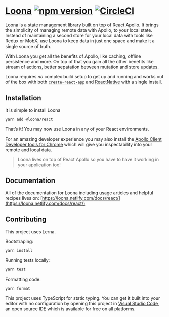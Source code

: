 # [Loona](https://loona.netlify.com/docs/react/) [![npm version](https://badge.fury.io/js/%40loona%2Freact.svg)](https://badge.fury.io/js/@loona/react) [![CircleCI](https://circleci.com/gh/kamilkisiela/loona.svg?style=svg)](https://circleci.com/gh/kamilkisiela/loona)

Loona is a state management library built on top of React Apollo. It brings the simplicity of managing remote data with Apollo, to your local state. Instead of maintaining a second store for your local data with tools like Redux or MobX, use Loona to keep data in just one space and make it a single source of truth.

With Loona you get all the benefits of Apollo, like caching, offline persistence and more. On top of that you gain all the other benefits like stream of actions, better sepatation between mutation and store updates.

Loona requires _no_ complex build setup to get up and running and works out of the box with both [`create-react-app`](http://npmjs.com/package/create-react-app) and [ReactNative](https://facebook.github.io/react-native/) with a single install.

## Installation

It is simple to install Loona

```bash
yarn add @loona/react
```

That’s it! You may now use Loona in any of your React environments.

For an amazing developer experience you may also install the [Apollo Client Developer tools for Chrome](https://chrome.google.com/webstore/detail/apollo-client-developer-t/jdkknkkbebbapilgoeccciglkfbmbnfm) which will give you inspectability into your remote and local data.

> Loona lives on top of React Apollo so you have to have it working in your application too!

## Documentation

All of the documentation for Loona including usage articles and helpful recipes lives on: [https://loona.netlify.com/docs/react/](https://loona.netlify.com/docs/react/)

## Contributing

This project uses Lerna.

Bootstraping:

```bash
yarn install
```

Running tests locally:

```bash
yarn test
```

Formatting code:

```bash
yarn format
```

This project uses TypeScript for static typing. You can get it built into your editor with no configuration by opening this project in [Visual Studio Code](https://code.visualstudio.com/), an open source IDE which is available for free on all platforms.
